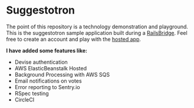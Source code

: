 # Suggestotron

The point of this repository is a technology demonstration and playground. This is the suggestotron sample application built during a [RailsBridge](http://railsbridge.org). Feel free to create an account and play with the [hosted app](https://suggestotron.railsbridgetulsa.org).

**I have added some features like:**

* Devise authentication
* AWS ElasticBeanstalk Hosted
* Background Processing with AWS SQS
* Email notifications on votes
* Error reporting to Sentry.io
* RSpec testing
* CircleCI
